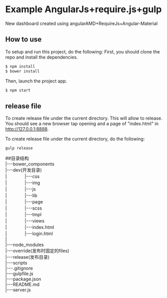 # Example AngularJs+require.js+gulp

New dashboard created using angularAMD+RequireJs+Angular-Material


## How to use

To setup and run this project, do the following:
First, you should clone the repo and install the dependencies.

```bash
$ npm install
$ bower install
```

Then, launch the project app.

```bash
$ npm start
```


## release file
To create release file under the current directory.
This will allow to release.
You should see a new browser tap opening and a page of "index.html" in http://127.0.0.1:8888.


To create release file under the current directory, do the following:

```
gulp release
```

##目录结构<br>
|---bower_components<br>
|---dev(开发目录)<br>
|　　　　|---css<br>
|　　　　|---img<br>
|　　　　|---js<br>
|　　　　|---lib<br>
|　　　　|---page<br>
|　　　　|---scss<br>
|　　　　|---tmpl<br>
|　　　　|---views<br>
|　　　　|---index.html<br>
|　　　　|---login.html<br>
|<br>
|---node_modules<br>
|---override(发布时固定的files)<br>
|---release(发布目录)<br>
|---scripts<br>
|---.gitignore<br>
|---gulpfile.js<br>
|---package.json<br>
|---README.md<br>
|---server.js<br>
